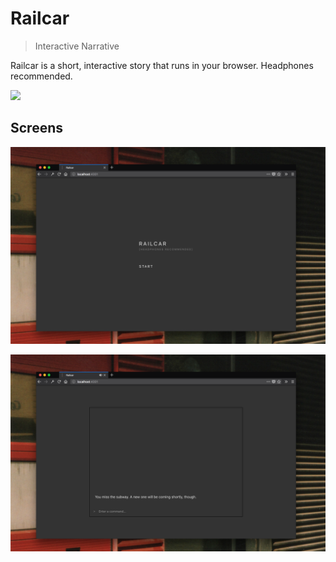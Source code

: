 # Railcar

> Interactive Narrative

Railcar is a short, interactive story that runs in your browser. Headphones recommended.

![](docs/screens/railcar_poster.png)


## Screens


![](docs/screens/railcar_0.png)

![](docs/screens/railcar_1.png)
